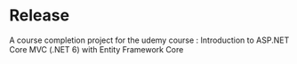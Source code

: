 # Release 
 A course completion project for the udemy course : Introduction to ASP.NET Core MVC (.NET 6) with Entity Framework Core
